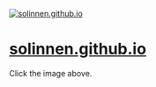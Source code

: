 [![solinnen.github.io](https://solinnen.github.io/preview.png)](https://solinnen.github.io)

 
# [solinnen.github.io](https://solinnen.github.io)

Click the image above. 
